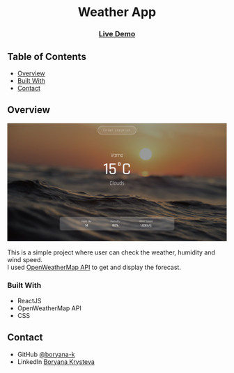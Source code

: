 <h1 align="center">Weather App</h1>

<div align="center">
  <h3>
    <a href="https://check-weather-demo.netlify.app/" target="_blank">
      Live Demo
    </a>
  </h3>
</div>

<!-- TABLE OF CONTENTS -->

## Table of Contents

- [Overview](#overview)
- [Built With](#built-with)
- [Contact](#contact)

<!-- OVERVIEW -->

## Overview

![screenshot](/screenshot.png)

This is a simple project where user can check the weather, humidity and wind speed. <br>
I used [OpenWeatherMap API](https://openweathermap.org/) to get and display the forecast.


### Built With


- ReactJS
- OpenWeatherMap API
- CSS


## Contact

- GitHub [@boryana-k](https://github.com/boryana-k)
- LinkedIn [Boryana Krysteva](https://www.linkedin.com/in/boryana-krysteva/)
